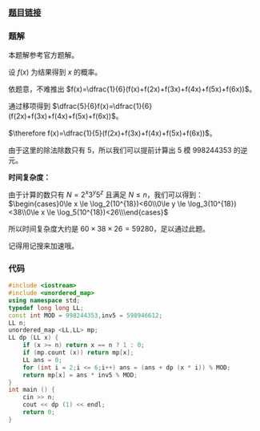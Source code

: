 ### [题目链接](https://www.luogu.com.cn/problem/AT_abc300_e)
### 题解
本题解参考官方题解。

设 $f(x)$ 为结果得到 $x$ 的概率。

依题意，不难推出 $f(x)=\dfrac{1}{6}(f(x)+f(2x)+f(3x)+f(4x)+f(5x)+f(6x))$。

通过移项得到 $\dfrac{5}{6}f(x)=\dfrac{1}{6}(f(2x)+f(3x)+f(4x)+f(5x)+f(6x))$。

$\therefore f(x)=\dfrac{1}{5}(f(2x)+f(3x)+f(4x)+f(5x)+f(6x))$。

由于这里的除法除数只有 $5$，所以我们可以提前计算出 $5$ 模 $998244353$  的逆元。

**时间复杂度：** 

由于计算的数只有 $N=2^x3^y5^z$ 且满足 $N\le n$，我们可以得到：$\begin{cases}0\le x \le \log_2(10^{18})<60\\0\le y \le \log_3(10^{18})<38\\0\le x \le \log_5(10^{18})<26\\\end{cases}$

所以时间复杂度大约是 $60\times38\times26=59280$，足以通过此题。

记得用记搜来加速哦。
### 代码
```cpp
#include <iostream>
#include <unordered_map>
using namespace std;
typedef long long LL;
const int MOD = 998244353,inv5 = 598946612;
LL n;
unordered_map <LL,LL> mp;
LL dp (LL x) {
	if (x >= n) return x == n ? 1 : 0;
	if (mp.count (x)) return mp[x];
	LL ans = 0;
	for (int i = 2;i <= 6;i++) ans = (ans + dp (x * i)) % MOD;
	return mp[x] = ans * inv5 % MOD;
}
int main () {
	cin >> n;
	cout << dp (1) << endl;
	return 0;
}
```